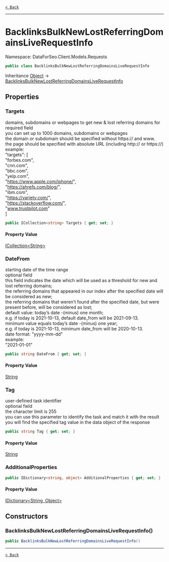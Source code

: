 [`< Back`](./)

---

# BacklinksBulkNewLostReferringDomainsLiveRequestInfo

Namespace: DataForSeo.Client.Models.Requests

```csharp
public class BacklinksBulkNewLostReferringDomainsLiveRequestInfo
```

Inheritance [Object](https://docs.microsoft.com/en-us/dotnet/api/system.object) → [BacklinksBulkNewLostReferringDomainsLiveRequestInfo](./dataforseo.client.models.requests.backlinksbulknewlostreferringdomainsliverequestinfo)

## Properties

### **Targets**

domains, subdomains or webpages to get new &amp; lost referring domains for
 <br>required field
 <br>you can set up to 1000 domains, subdomains or webpages
 <br>the domain or subdomain should be specified without https:// and www.
 <br>the page should be specified with absolute URL (including http:// or https://)
 <br>example:
 <br>"targets": [
 <br> "forbes.com",
 <br> "cnn.com",
 <br> "bbc.com",
 <br> "yelp.com",
 <br> "https://www.apple.com/iphone/",
 <br> "https://ahrefs.com/blog/",
 <br> "ibm.com",
 <br> "https://variety.com/",
 <br> "https://stackoverflow.com/",
 <br> "www.trustpilot.com"
 <br>]

```csharp
public ICollection<string> Targets { get; set; }
```

#### Property Value

[ICollection&lt;String&gt;](https://docs.microsoft.com/en-us/dotnet/api/system.collections.generic.icollection-1)<br>

### **DateFrom**

starting date of the time range
 <br>optional field
 <br>this field indicates the date which will be used as a threshold for new and lost referring domains;
 <br>the referring domains that appeared in our index after the specified date will be considered as new;
 <br>the referring domains that weren’t found after the specified date, but were present before, will be considered as lost;
 <br>default value: today’s date -(minus) one month;
 <br>e.g. if today is 2021-10-13, default date_from will be 2021-09-13.
 <br>minimum value equals today’s date -(minus) one year;
 <br>e.g. if today is 2021-10-13, minimum date_from will be 2020-10-13.
 <br>date format: "yyyy-mm-dd"
 <br>example:
 <br>"2021-01-01"

```csharp
public string DateFrom { get; set; }
```

#### Property Value

[String](https://docs.microsoft.com/en-us/dotnet/api/system.string)<br>

### **Tag**

user-defined task identifier
 <br>optional field
 <br>the character limit is 255
 <br>you can use this parameter to identify the task and match it with the result
 <br>you will find the specified tag value in the data object of the response

```csharp
public string Tag { get; set; }
```

#### Property Value

[String](https://docs.microsoft.com/en-us/dotnet/api/system.string)<br>

### **AdditionalProperties**

```csharp
public IDictionary<string, object> AdditionalProperties { get; set; }
```

#### Property Value

[IDictionary&lt;String, Object&gt;](https://docs.microsoft.com/en-us/dotnet/api/system.collections.generic.idictionary-2)<br>

## Constructors

### **BacklinksBulkNewLostReferringDomainsLiveRequestInfo()**

```csharp
public BacklinksBulkNewLostReferringDomainsLiveRequestInfo()
```

---

[`< Back`](./)
